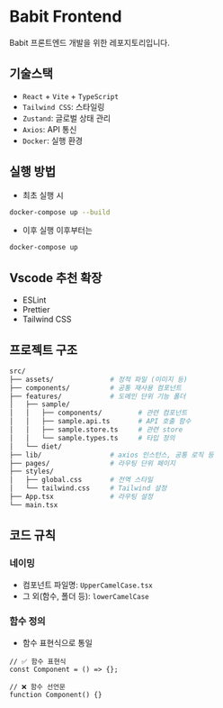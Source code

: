# Babit Frontend

Babit 프론트엔드 개발을 위한 레포지토리입니다.

## 기술스택

- `React` + `Vite` + `TypeScript`
- `Tailwind CSS`: 스타일링
- `Zustand`: 글로벌 상태 관리
- `Axios`: API 통신
- `Docker`: 실행 환경

## 실행 방법

- 최초 실행 시

```bash
docker-compose up --build
```

- 이후 실행 이후부터는

```bash
docker-compose up
```

## Vscode 추천 확장

- ESLint
- Prettier
- Tailwind CSS

## 프로젝트 구조

```bash
src/
├── assets/              # 정적 파일 (이미지 등)
├── components/          # 공통 재사용 컴포넌트
├── features/            # 도메인 단위 기능 폴더
│   ├── sample/
│   │   ├── components/         # 관련 컴포넌트
│   │   ├── sample.api.ts       # API 호출 함수
│   │   ├── sample.store.ts     # 관련 store
│   │   └── sample.types.ts     # 타입 정의
│   └── diet/
├── lib/                 # axios 인스턴스, 공통 로직 등
├── pages/               # 라우팅 단위 페이지
├── styles/
│   ├── global.css       # 전역 스타일
│   └── tailwind.css     # Tailwind 설정
├── App.tsx              # 라우팅 설정
└── main.tsx
```

## 코드 규칙

### 네이밍

- 컴포넌트 파일명: `UpperCamelCase.tsx`
- 그 외(함수, 폴더 등): `lowerCamelCase`

### 함수 정의

- 함수 표현식으로 통일

```tsx
// ✅ 함수 표현식
const Component = () => {};

// ❌ 함수 선언문
function Component() {}
```
